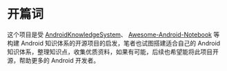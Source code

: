 # 开篇词

这个项目是受 [AndroidKnowledgeSystem](https://feelschaotic.gitbook.io/android-knowledge-system/)、 [Awesome-Android-Notebook](https://github.com/JsonChao/Awesome-Android-Notebook) 等构建 Android 知识体系的开源项目的启发，笔者也试图搭建适合自己的 Android 知识体系，整理知识点，收集优质资料，如果有可能，后续也希望能将此项目开源，帮助更多的 Android 开发者。